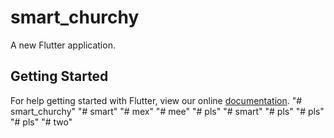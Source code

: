 # smart_churchy

A new Flutter application.

## Getting Started

For help getting started with Flutter, view our online
[documentation](https://flutter.io/).
"# smart_churchy" 
"# smart" 
"# mex" 
"# mee" 
"# pls" 
"# smart" 
"# pls" 
"# pls" 
"# pls" 
"# two" 
